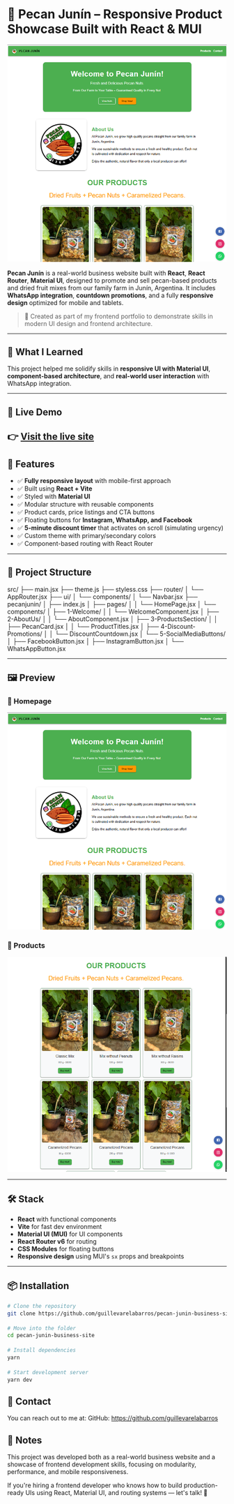 # 🥜 Pecan Junín – Responsive Product Showcase Built with React & MUI

![Project Preview](./assets/website/website1.png)

**Pecan Junín** is a real-world business website built with **React**, **React
Router**, **Material UI**, designed to promote and sell pecan-based products and
dried fruit mixes from our family farm in Junín, Argentina. It includes
**WhatsApp integration**, **countdown promotions**, and a fully **responsive
design** optimized for mobile and tablets.

> 💼 Created as part of my frontend portfolio to demonstrate skills in modern UI
> design and frontend architecture.

---

## 🧠 What I Learned

This project helped me solidify skills in **responsive UI with Material UI**,
**component-based architecture**, and **real-world user interaction** with
WhatsApp integration.

---

## 🚀 Live Demo

## 👉 [Visit the live site](https://pecan-junin.netlify.app/)

## 🧠 Features

- ✅ **Fully responsive layout** with mobile-first approach
- ✅ Built using **React + Vite**
- ✅ Styled with **Material UI**
- ✅ Modular structure with reusable components
- ✅ Product cards, price listings and CTA buttons
- ✅ Floating buttons for **Instagram, WhatsApp, and Facebook**
- ✅ **5-minute discount timer** that activates on scroll (simulating urgency)
- ✅ Custom theme with primary/secondary colors
- ✅ Component-based routing with React Router

---

## 🧱 Project Structure

src/ ├── main.jsx ├── theme.js ├── styless.css ├── router/ │ └── AppRouter.jsx
├── ui/ │ └── components/ │ └── Navbar.jsx ├── pecanjunin/ │ ├── index.js │ ├──
pages/ │ │ └── HomePage.jsx │ └── components/ │ ├── 1-Welcome/ │ │ └──
WelcomeComponent.jsx │ ├── 2-AboutUs/ │ │ └── AboutComponent.jsx │ ├──
3-ProductsSection/ │ │ ├── PecanCard.jsx │ │ └── ProductTitles.jsx │ ├──
4-Discount-Promotions/ │ │ └── DiscountCountdown.jsx │ └── 5-SocialMediaButtons/
│ ├── FacebookButton.jsx │ ├── InstagramButton.jsx │ └── WhatsAppButton.jsx

---

## 🖼️ Preview

### 💚 Homepage

![Homepage Screenshot](./assets/website/website1.png)

### 🧺 Products

![Product Cards](./assets/website/website2.png)

---

## 🛠️ Stack

- **React** with functional components
- **Vite** for fast dev environment
- **Material UI (MUI)** for UI components
- **React Router v6** for routing
- **CSS Modules** for floating buttons
- **Responsive design** using MUI's `sx` props and breakpoints

---

## 📦 Installation

```bash
# Clone the repository
git clone https://github.com/guillevarelabarros/pecan-junin-business-site.git

# Move into the folder
cd pecan-junin-business-site

# Install dependencies
yarn

# Start development server
yarn dev
```

## 📣 Contact

You can reach out to me at: GitHub: https://github.com/guillevarelabarros

## 📌 Notes

This project was developed both as a real-world business website and a showcase
of frontend development skills, focusing on modularity, performance, and mobile
responsiveness.

If you're hiring a frontend developer who knows how to build production-ready
UIs using React, Material UI, and routing systems — let's talk! 🚀
